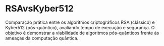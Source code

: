 # RSAvsKyber512
Comparação prática entre os algoritmos criptográficos RSA (clássico) e Kyber512 (pós-quântico), avaliando tempo de execução e segurança. O objetivo é demonstrar a viabilidade de algoritmos pós-quânticos frente às ameaças da computação quântica.
